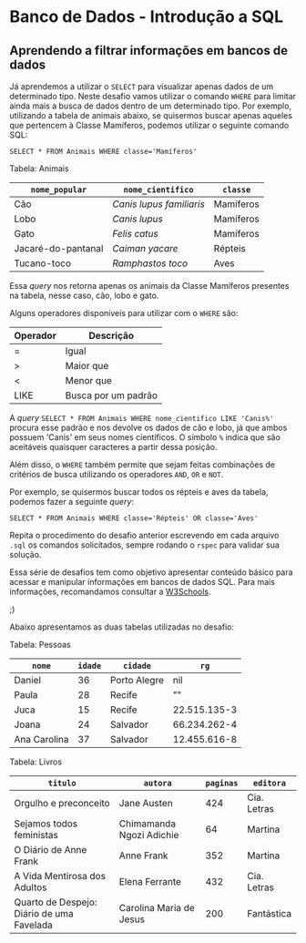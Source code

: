 # Banco de Dados - Introdução a SQL

## Aprendendo a filtrar informações em bancos de dados

Já aprendemos a utilizar o `SELECT` para visualizar apenas dados de um
determinado tipo. Neste desafio vamos utilizar o comando `WHERE` para limitar
ainda mais a busca de dados dentro de um determinado tipo. Por exemplo,
utilizando
a tabela de animais abaixo, se quisermos buscar apenas aqueles que pertencem à
Classe Mamíferos, podemos utilizar o seguinte comando SQL:

```
SELECT * FROM Animais WHERE classe='Mamíferos'

```

Tabela: Animais

| `nome_popular`     | `nome_cientifico`       | `classe`  |
|--------------------|-------------------------|-----------|
| Cão                |*Canis lupus familiaris* | Mamíferos |
| Lobo               |*Canis lupus*            | Mamíferos |
| Gato               |*Felis catus*            | Mamíferos |
| Jacaré-do-pantanal |*Caiman yacare*          | Répteis   |
| Tucano-toco        |*Ramphastos toco*        | Aves      |


Essa *query* nos retorna apenas os animais da Classe Mamíferos presentes na
tabela, nesse caso, cão, lobo e gato.

Alguns operadores disponíveis para utilizar com o `WHERE` são:

|Operador | Descrição           |
|---------|---------------------|
|=        | Igual               |
|>        | Maior que           |
|<        | Menor que           |
|LIKE     | Busca por um padrão |

A *query* `SELECT * FROM Animais WHERE nome_cientifico LIKE 'Canis%'` procura
esse
padrão e nos devolve os dados de cão e lobo, já que ambos possuem 'Canis' em
seus nomes científicos. O símbolo `%` indica que são aceitáveis quaisquer
caracteres a partir dessa posição.

Além disso, o `WHERE` também permite que sejam feitas combinações de critérios
de busca utilizando os operadores `AND`, `OR` e `NOT`.

Por exemplo, se quisermos buscar todos os répteis e aves da tabela, podemos
fazer a
seguinte *query*:

```
SELECT * FROM Animais WHERE classe='Répteis' OR classe='Aves'

```

Repita o procedimento do desafio anterior escrevendo em cada arquivo `.sql` os
comandos solicitados, sempre rodando o `rspec` para validar sua solução.

Essa série de desafios tem como objetivo apresentar conteúdo básico para acessar
e manipular informações em bancos de dados SQL. Para mais informações,
recomandamos consultar a [W3Schools](https://www.w3schools.com).

;)

Abaixo apresentamos as duas tabelas utilizadas no desafio:

Tabela: Pessoas

| `nome`       | `idade`| `cidade`      | `rg`          |
|--------------|--------|---------------|---------------|
| Daniel       | 36     | Porto Alegre  | nil           |
| Paula        | 28     | Recife        | ""            |
| Juca         | 15     | Recife        | 22.515.135-3  |
| Joana        | 24     | Salvador      | 66.234.262-4  |
| Ana Carolina | 37     | Salvador      | 12.455.616-8  |

Tabela: Livros

| `titulo`                                  | `autora`                  |`paginas`| `editora`      |
|-------------------------------------------|---------------------------|---------|----------------|
| Orgulho e preconceito                     | Jane Austen               | 424     | Cia. Letras    |
| Sejamos todos feministas                  | Chimamanda Ngozi Adichie  | 64      | Martina        |
| O Diário de Anne Frank                    | Anne Frank                | 352     | Martina        |
| A Vida Mentirosa dos Adultos              | Elena Ferrante            | 432     | Cia. Letras    |
| Quarto de Despejo: Diário de uma Favelada | Carolina Maria de Jesus   | 200     | Fantástica     |


